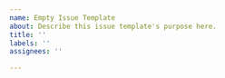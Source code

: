 ```yaml
---
name: Empty Issue Template
about: Describe this issue template's purpose here.
title: ''
labels: ''
assignees: ''

---
```



